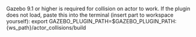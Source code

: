 Gazebo 9.1 or higher is required for collision on actor to work. 
If the plugin does not load, paste this into the terminal (insert part to workspace yourself): export GAZEBO_PLUGIN_PATH=$GAZEBO_PLUGIN_PATH:{ws_path}/actor_collisions/build

